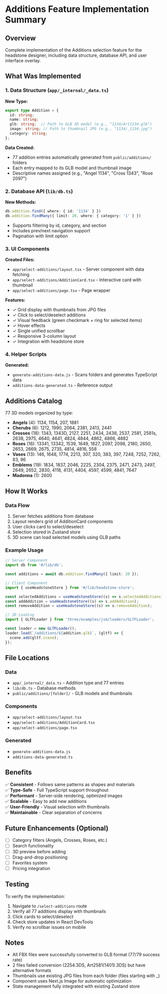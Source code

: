 # Additions Feature Implementation Summary

## Overview

Complete implementation of the Additions selection feature for the headstone designer, including data structure, database API, and user interface overlay.

## What Was Implemented

### 1. Data Structure (`app/_internal/_data.ts`)

**New Type:**
```typescript
export type Addition = {
  id: string;
  name: string;
  glb: string;  // Path to GLB 3D model (e.g., "1134/Art1134.glb")
  image: string; // Path to thumbnail JPG (e.g., "1134/_1134.jpg")
  category: string;
};
```

**Data Created:**
- 77 addition entries automatically generated from `public/additions/` folders
- Each entry mapped to its GLB model and thumbnail image
- Descriptive names assigned (e.g., "Angel 1134", "Cross 1343", "Rose 2097")

### 2. Database API (`lib/db.ts`)

**New Methods:**
```typescript
db.addition.find({ where: { id: '1134' } })
db.addition.findMany({ limit: 20, where: { category: '1' } })
```

- Supports filtering by id, category, and section
- Includes prev/next navigation support
- Pagination with limit option

### 3. UI Components

**Created Files:**
- `app/select-additions/layout.tsx` - Server component with data fetching
- `app/select-additions/AdditionCard.tsx` - Interactive card with thumbnail
- `app/select-additions/page.tsx` - Page wrapper

**Features:**
- ✓ Grid display with thumbnails from JPG files
- ✓ Click to select/deselect additions
- ✓ Visual feedback (green checkmark + ring for selected items)
- ✓ Hover effects
- ✓ Single unified scrollbar
- ✓ Responsive 3-column layout
- ✓ Integration with headstone store

### 4. Helper Scripts

**Generated:**
- `generate-additions-data.js` - Scans folders and generates TypeScript data
- `additions-data-generated.ts` - Reference output

## Additions Catalog

77 3D models organized by type:

- **Angels** (4): 1134, 1154, 207, 1881
- **Cherubs** (6): 1212, 1990, 2064, 2381, 2413, 2441
- **Crosses** (18): 1343, 1343D, 2127, 2251, 2434, 2438, 2537, 2581, 2581s, 2638, 2975, 4640, 4641, 4824, 4844, 4862, 4866, 4882
- **Roses** (16): 13341, 13342, 1539, 1649, 1827, 2097, 2098, 2180, 2650, 2653, 2669, 2675, 2735, 4814, 4816, 558
- **Vases** (13): 146, 1648, 1774, 2213, 307, 320, 383, 397, 7248, 7252, 7262, 83, 96
- **Emblems** (19): 1834, 1837, 2046, 2225, 2304, 2375, 2471, 2473, 2497, 2649, 2652, 2830, 4118, 4131, 4404, 4597, 4599, 4841, 7647
- **Madonna** (1): 2600

## How It Works

### Data Flow

1. Server fetches additions from database
2. Layout renders grid of AdditionCard components
3. User clicks card to select/deselect
4. Selection stored in Zustand store
5. 3D scene can load selected models using GLB paths

### Example Usage

```typescript
// Server Component
import db from '#/lib/db';

const additions = await db.addition.findMany({ limit: 20 });

// Client Component
import { useHeadstoneStore } from '#/lib/headstone-store';

const selectedAdditions = useHeadstoneStore((s) => s.selectedAdditions);
const addAddition = useHeadstoneStore((s) => s.addAddition);
const removeAddition = useHeadstoneStore((s) => s.removeAddition);

// 3D Loading
import { GLTFLoader } from 'three/examples/jsm/loaders/GLTFLoader';

const loader = new GLTFLoader();
loader.load(`/additions/${addition.glb}`, (gltf) => {
  scene.add(gltf.scene);
});
```

## File Locations

### Data
- `app/_internal/_data.ts` - Addition type and 77 entries
- `lib/db.ts` - Database methods
- `public/additions/[folder]/` - GLB models and thumbnails

### Components
- `app/select-additions/layout.tsx`
- `app/select-additions/AdditionCard.tsx`
- `app/select-additions/page.tsx`

### Generated
- `generate-additions-data.js`
- `additions-data-generated.ts`

## Benefits

✅ **Consistent** - Follows same patterns as shapes and materials  
✅ **Type-Safe** - Full TypeScript support throughout  
✅ **Performant** - Server-side rendering, optimized images  
✅ **Scalable** - Easy to add new additions  
✅ **User-Friendly** - Visual selection with thumbnails  
✅ **Maintainable** - Clear separation of concerns  

## Future Enhancements (Optional)

- [ ] Category filters (Angels, Crosses, Roses, etc.)
- [ ] Search functionality
- [ ] 3D preview before adding
- [ ] Drag-and-drop positioning
- [ ] Favorites system
- [ ] Pricing integration

## Testing

To verify the implementation:

1. Navigate to `/select-additions` route
2. Verify all 77 additions display with thumbnails
3. Click cards to select/deselect
4. Check store updates in React DevTools
5. Verify no scrollbar issues on mobile

## Notes

- All FBX files were successfully converted to GLB format (77/79 success rate)
- 2 files failed conversion (2254.3DS, Art2581(1401).3DS) but have alternative formats
- Thumbnails use existing JPG files from each folder (files starting with _)
- Component uses Next.js Image for automatic optimization
- State management fully integrated with existing Zustand store
